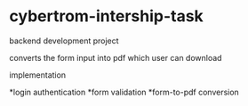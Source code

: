 # cybertrom-intership-task

backend development project

converts the form input into pdf which user can download

implementation 

*login authentication
*form validation
*form-to-pdf conversion

